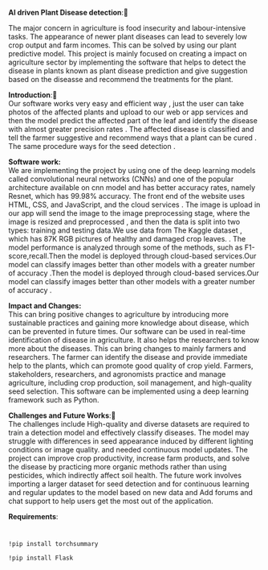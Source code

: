 **AI driven Plant Disease detection**:🌱
                                       
The major concern in agriculture is food insecurity and labour-intensive tasks. The appearance of newer plant diseases can lead to severely low crop output and farm incomes. This can be solved by using our plant predictive model. This  project is mainly focused on creating a impact on agriculture sector by implementing the software that helps to detect the disease in plants known as plant  disease prediction and give suggestion based on the diseasse and recommend the treatments for the plant.
                
**Introduction**:📃           
            Our software works very easy and efficient way , just the user can take photos of the affected plants and upload to our web or app services and then the model predict the affected part of the leaf and identify the disease with almost greater precision rates . The affected disease is classified and tell the farmer suggestive and recommend ways that a plant can be cured . The same procedure ways for the seed detection .
                
**Software work:**       
                We are implementing the project by using one of the deep learning models called convolutional neural networks (CNNs) and one of the popular architecture available on cnn model and has better accuracy rates, namely Resnet, which has 99.98% accuracy.   The front end of the website uses HTML, CSS, and JavaScript, and the cloud services . The image is upload in our app will send the image to the image preprocessing stage, where the image is resized and preprocessed , and then the data is split into two types: training and testing data.We use data from The Kaggle dataset , which has  87K RGB pictures of healthy and damaged crop leaves. . The model performance is analyzed through some of the methods, such as F1-score,recall.Then the model is deployed through cloud-based services.Our model can classify images better than other models with a greater number of accuracy .Then the model is deployed through cloud-based services.Our model can classify images better than other models with a greater number of accuracy . 
                
                
**Impact and Changes:**  
                This can bring positive changes to agriculture by introducing more sustainable practices and gaining more knowledge about disease, which can be prevented in future times. Our software can be used in real-time identification of disease in agriculture. It also helps the researchers to know more about the diseases. This can bring  changes to mainly farmers and researchers. The farmer can identify the disease and provide immediate help to the plants, which can promote good quality of crop yield. Farmers, stakeholders, researchers, and agronomists practice and manage agriculture, including crop production, soil management, and high-quality seed selection. This software can be implemented using a deep learning framework such as Python. 


**Challenges and Future Works**:💪         
                The challenges include High-quality and diverse datasets are required to train a detection model and effectively classify diseases. The model may struggle with differences in seed appearance induced by different lighting conditions or image quality. and needed continuous model updates. The project can improve crop productivity, increase farm products, and solve the disease by practicing more organic methods rather than using pesticides, which indirectly affect soil health. The future work involves importing a larger dataset for seed detection and for continuous learning and regular updates to the model based on new data and Add forums and chat support to help users get the most out of the application. 

**Requirements**:

#
```
!pip install torchsummary

!pip install Flask


```

